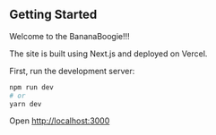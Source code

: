## Getting Started

Welcome to the BananaBoogie!!!

The site is built using Next.js and deployed on Vercel.

First, run the development server:

```bash
npm run dev
# or
yarn dev
```

Open [http://localhost:3000](http://localhost:3000)
